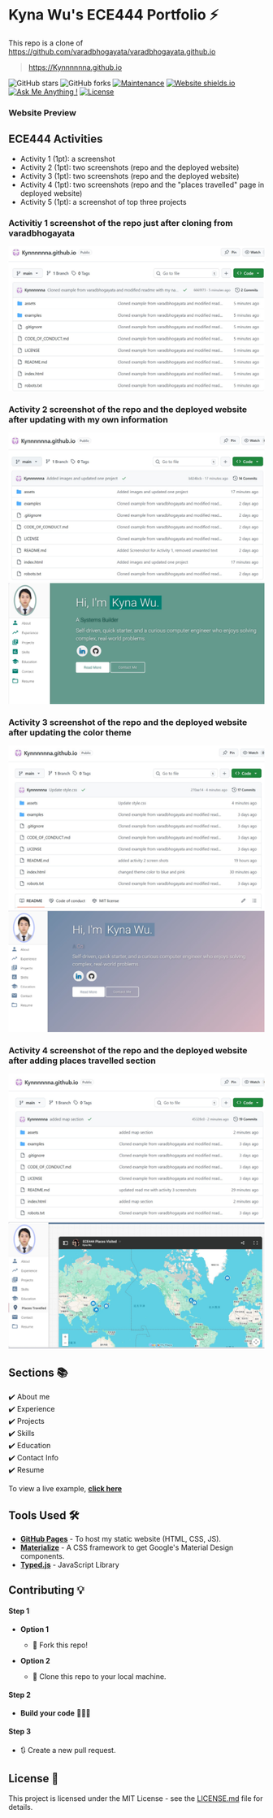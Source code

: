 # Kyna Wu's ECE444 Portfolio ⚡️ 
This repo is a clone of https://github.com/varadbhogayata/varadbhogayata.github.io

> https://Kynnnnnna.github.io

![GitHub stars](https://img.shields.io/github/stars/Kynnnnnna/Kynnnnnna.github.io) 
![GitHub forks](https://img.shields.io/github/forks/Kynnnnnna/Kynnnnnna.github.io)
[![Maintenance](https://img.shields.io/badge/maintained-yes-green.svg)](https://github.com/Kynnnnnna/Kynnnnnna.github.io/commits/master)
[![Website shields.io](https://img.shields.io/badge/website-up-yellow)](http://Kynnnnnna.github.io/)
[![Ask Me Anything !](https://img.shields.io/badge/ask%20me-linkedin-1abc9c.svg)](https://www.linkedin.com/in/kyna-wu/)
[![License](http://img.shields.io/:license-mit-blue.svg?style=flat-square)](http://badges.mit-license.org)

### Website Preview
<!-- p align="center"> 
  <kbd>
    <a href="https://Kynnnnnna.github.io" target="_blank"><img src="examples/preview.gif">
  </a>
  </kbd>
</!-->

## ECE444 Activities
- Activity 1 (1pt): a screenshot
- Activity 2 (1pt): two screenshots (repo and the deployed website)
- Activity 3 (1pt): two screenshots (repo and the deployed website)
- Activity 4 (1pt): two screenshots (repo and the "places travelled" page in deployed website)
- Activity 5 (1pt): a screenshot of top three projects
### Activitiy 1 screenshot of the repo just after cloning from varadbhogayata
![Screenshot after Activity 1](/assets/ece444_screenshots/activity1_img1.jpg)
### Activity 2 screenshot of the repo and the deployed website after updating with my own information
![Screenshot of the repo after Activity 2](/assets/ece444_screenshots/activity2_img1.jpg)
![Screenshot of the website after Activity 2](/assets/ece444_screenshots/activity2_img2.jpg)
### Activity 3 screenshot of the repo and the deployed website after updating the color theme
![Screenshot of the repo after Activity 3](/assets/ece444_screenshots/activity3_img1.jpg)
![Screenshot of the website after Activity 3](/assets/ece444_screenshots/activity3_img2.jpg)
### Activity 4 screenshot of the repo and the deployed website after adding places travelled section
![Screenshot of the repo after Activity 4](/assets/ece444_screenshots/activity4_img1.jpg)
![Screenshot of the website after Activity 4](/assets/ece444_screenshots/activity4_img2.jpg)



## Sections 📚
✔️ About me\
✔️ Experience\
✔️ Projects \
✔️ Skills \
✔️ Education\
✔️ Contact Info\
✔️ Resume

To view a live example, **[click here](https://Kynnnnnna.github.io/)**

## Tools Used 🛠️
* [<b>GitHub Pages</b>](https://create-react-app.dev/docs/deployment/#github-pages) - To host my static website (HTML, CSS, JS).
* [<b>Materialize</b>](https://materializecss.com/) - A CSS framework to get Google's Material Design components.
* [<b>Typed.js</b>](https://mattboldt.com/demos/typed-js/) - JavaScript Library

## Contributing 💡
#### Step 1

- **Option 1**
    - 🍴 Fork this repo!

- **Option 2**
    - 👯 Clone this repo to your local machine.


#### Step 2

- **Build your code** 🔨🔨🔨

#### Step 3

- 🔃 Create a new pull request.

## License 📄
This project is licensed under the MIT License - see the [LICENSE.md](./LICENSE) file for details.
